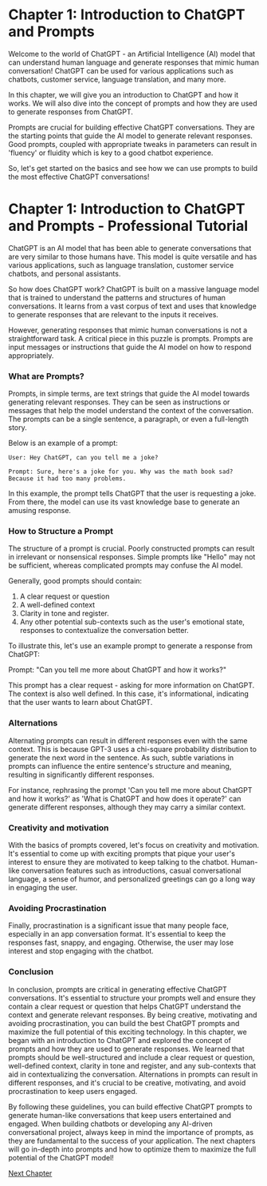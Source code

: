 # Chapter 1: Introduction to ChatGPT and Prompts

Welcome to the world of ChatGPT - an Artificial Intelligence (AI) model that can understand human language and generate responses that mimic human conversation! ChatGPT can be used for various applications such as chatbots, customer service, language translation, and many more. 

In this chapter, we will give you an introduction to ChatGPT and how it works. We will also dive into the concept of prompts and how they are used to generate responses from ChatGPT. 

Prompts are crucial for building effective ChatGPT conversations. They are the starting points that guide the AI model to generate relevant responses. Good prompts, coupled with appropriate tweaks in parameters can result in 'fluency' or fluidity which is key to a good chatbot experience.

So, let's get started on the basics and see how we can use prompts to build the most effective ChatGPT conversations!
# Chapter 1: Introduction to ChatGPT and Prompts - Professional Tutorial

ChatGPT is an AI model that has been able to generate conversations that are very similar to those humans have. This model is quite versatile and has various applications, such as language translation, customer service chatbots, and personal assistants. 

So how does ChatGPT work? ChatGPT is built on a massive language model that is trained to understand the patterns and structures of human conversations. It learns from a vast corpus of text and uses that knowledge to generate responses that are relevant to the inputs it receives. 

However, generating responses that mimic human conversations is not a straightforward task. A critical piece in this puzzle is prompts. Prompts are input messages or instructions that guide the AI model on how to respond appropriately. 

### What are Prompts? 

Prompts, in simple terms, are text strings that guide the AI model towards generating relevant responses. They can be seen as instructions or messages that help the model understand the context of the conversation. The prompts can be a single sentence, a paragraph, or even a full-length story. 

Below is an example of a prompt: 

```
User: Hey ChatGPT, can you tell me a joke?

Prompt: Sure, here's a joke for you. Why was the math book sad? Because it had too many problems. 
```

In this example, the prompt tells ChatGPT that the user is requesting a joke. From there, the model can use its vast knowledge base to generate an amusing response. 

### How to Structure a Prompt

The structure of a prompt is crucial. Poorly constructed prompts can result in irrelevant or nonsensical responses. Simple prompts like "Hello" may not be sufficient, whereas complicated prompts may confuse the AI model. 

Generally, good prompts should contain: 

1. A clear request or question
2. A well-defined context
3. Clarity in tone and register.
4. Any other potential sub-contexts such as the user's emotional state, responses to contextualize the conversation better.

To illustrate this, let's use an example prompt to generate a response from ChatGPT: 

Prompt: "Can you tell me more about ChatGPT and how it works?"

This prompt has a clear request - asking for more information on ChatGPT. The context is also well defined. In this case, it's informational, indicating that the user wants to learn about ChatGPT. 

### Alternations

Alternating prompts can result in different responses even with the same context. This is because GPT-3 uses a chi-square probability distribution to generate the next word in the sentence. As such, subtle variations in prompts can influence the entire sentence's structure and meaning, resulting in significantly different responses. 

For instance, rephrasing the prompt 'Can you tell me more about ChatGPT and how it works?' as 'What is ChatGPT and how does it operate?' can generate different responses, although they may carry a similar context. 

### Creativity and motivation

With the basics of prompts covered, let's focus on creativity and motivation. It's essential to come up with exciting prompts that pique your user's interest to ensure they are motivated to keep talking to the chatbot. Human-like conversation features such as introductions, casual conversational language, a sense of humor, and personalized greetings can go a long way in engaging the user.

### Avoiding Procrastination 

Finally, procrastination is a significant issue that many people face, especially in an app conversation format. It's essential to keep the responses fast, snappy, and engaging. Otherwise, the user may lose interest and stop engaging with the chatbot.

### Conclusion

In conclusion, prompts are critical in generating effective ChatGPT conversations. It's essential to structure your prompts well and ensure they contain a clear request or question that helps ChatGPT understand the context and generate relevant responses. By being creative, motivating and avoiding procrastination, you can build the best ChatGPT prompts and maximize the full potential of this exciting technology.
In this chapter, we began with an introduction to ChatGPT and explored the concept of prompts and how they are used to generate responses. We learned that prompts should be well-structured and include a clear request or question, well-defined context, clarity in tone and register, and any sub-contexts that aid in contextualizing the conversation. Alternations in prompts can result in different responses, and it's crucial to be creative, motivating, and avoid procrastination to keep users engaged. 

By following these guidelines, you can build effective ChatGPT prompts to generate human-like conversations that keep users entertained and engaged. When building chatbots or developing any AI-driven conversational project, always keep in mind the importance of prompts, as they are fundamental to the success of your application. The next chapters will go in-depth into prompts and how to optimize them to maximize the full potential of the ChatGPT model!


[Next Chapter](02_Chapter02.md)